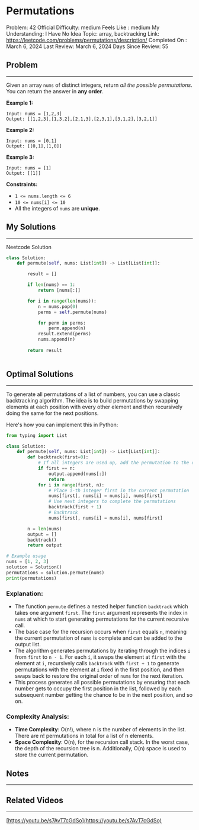 # Permutations

Problem: 42
Official Difficulty: medium
Feels Like : medium
My Understanding: I Have No Idea
Topic: array, backtracking
Link: https://leetcode.com/problems/permutations/description/
Completed On : March 6, 2024
Last Review: March 6, 2024
Days Since Review: 55

## Problem

---

Given an array `nums` of distinct integers, return *all the possible permutations*. You can return the answer in **any order**.

**Example 1:**

```
Input: nums = [1,2,3]
Output: [[1,2,3],[1,3,2],[2,1,3],[2,3,1],[3,1,2],[3,2,1]]
```

**Example 2:**

```
Input: nums = [0,1]
Output: [[0,1],[1,0]]
```

**Example 3:**

```
Input: nums = [1]
Output: [[1]]
```

**Constraints:**

- `1 <= nums.length <= 6`
- `10 <= nums[i] <= 10`
- All the integers of `nums` are **unique**.

## My Solutions

---

Neetcode Solution

```python
class Solution:
    def permute(self, nums: List[int]) -> List[List[int]]:

        result = []

        if len(nums) == 1:
            return [nums[:]]

        for i in range(len(nums)):
            n = nums.pop(0)
            perms = self.permute(nums)

            for perm in perms:
                perm.append(n)
            result.extend(perms)
            nums.append(n)
        
        return result
```

```python

```

## Optimal Solutions

---

To generate all permutations of a list of numbers, you can use a classic backtracking algorithm. The idea is to build permutations by swapping elements at each position with every other element and then recursively doing the same for the next positions.

Here's how you can implement this in Python:

```python
from typing import List

class Solution:
    def permute(self, nums: List[int]) -> List[List[int]]:
        def backtrack(first=0):
            # If all integers are used up, add the permutation to the output
            if first == n:
                output.append(nums[:])
                return
            for i in range(first, n):
                # Place i-th integer first in the current permutation
                nums[first], nums[i] = nums[i], nums[first]
                # Use next integers to complete the permutations
                backtrack(first + 1)
                # Backtrack
                nums[first], nums[i] = nums[i], nums[first]

        n = len(nums)
        output = []
        backtrack()
        return output

# Example usage
nums = [1, 2, 3]
solution = Solution()
permutations = solution.permute(nums)
print(permutations)

```

### Explanation:

- The function `permute` defines a nested helper function `backtrack` which takes one argument `first`. The `first` argument represents the index in `nums` at which to start generating permutations for the current recursive call.
- The base case for the recursion occurs when `first` equals `n`, meaning the current permutation of `nums` is complete and can be added to the output list.
- The algorithm generates permutations by iterating through the indices `i` from `first` to `n - 1`. For each `i`, it swaps the element at `first` with the element at `i`, recursively calls `backtrack` with `first + 1` to generate permutations with the element at `i` fixed in the first position, and then swaps back to restore the original order of `nums` for the next iteration.
- This process generates all possible permutations by ensuring that each number gets to occupy the first position in the list, followed by each subsequent number getting the chance to be in the next position, and so on.

### Complexity Analysis:

- **Time Complexity**: O(n!), where n is the number of elements in the list. There are n! permutations in total for a list of n elements.
- **Space Complexity**: O(n), for the recursion call stack. In the worst case, the depth of the recursion tree is n. Additionally, O(n) space is used to store the current permutation.

## Notes

---

 

## Related Videos

---

[https://youtu.be/s7AvT7cGdSo](https://youtu.be/s7AvT7cGdSo)